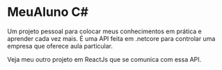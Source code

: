 # MeuAluno C#
Um projeto pessoal para colocar meus conhecimentos em prática e aprender cada vez mais.
É uma API feita em .netcore para controlar uma empresa que oferece aula particular.

Veja meu outro projeto em ReactJs que se comunica com essa API.
